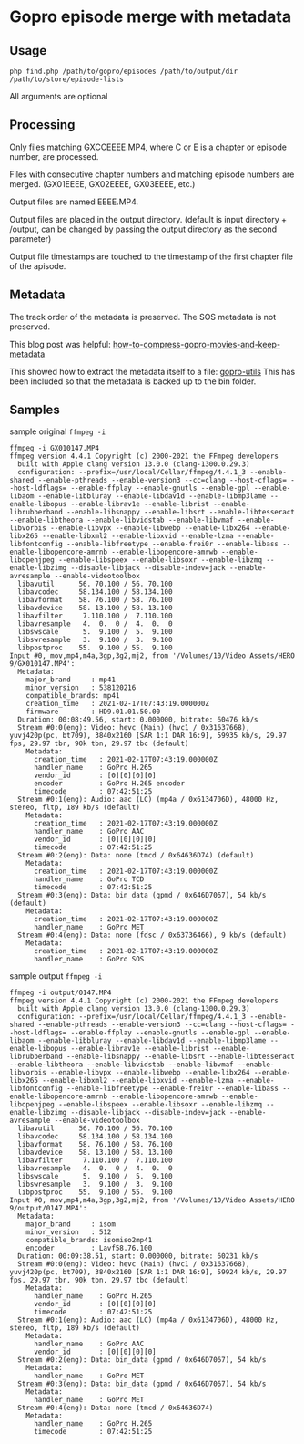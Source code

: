 # Gopro episode merge with metadata

## Usage
```shell
php find.php /path/to/gopro/episodes /path/to/output/dir /path/to/store/episode-lists
```
All arguments are optional

## Processing

Only files matching GXCCEEEE.MP4, where C or E is a chapter or episode number, are processed.

Files with consecutive chapter numbers and matching episode numbers are merged. (GX01EEEE, GX02EEEE, GX03EEEE, etc.)

Output files are named EEEE.MP4.

Output files are placed in the output directory. (default is input directory + /output, can be changed by passing the output directory as the second parameter)

Output file timestamps are touched to the timestamp of the first chapter file of the apisode.

## Metadata

The track order of the metadata is preserved.
The SOS metadata is not preserved.

This blog post was helpful: [how-to-compress-gopro-movies-and-keep-metadata](https://coderunner.io/how-to-compress-gopro-movies-and-keep-metadata/)

This showed how to extract the metadata itself to a file: [gopro-utils](https://github.com/stilldavid/gopro-utils)
This has been included so that the metadata is backed up to the bin folder.

## Samples

sample original `ffmpeg -i`

```shell
ffmpeg -i GX010147.MP4 
ffmpeg version 4.4.1 Copyright (c) 2000-2021 the FFmpeg developers
  built with Apple clang version 13.0.0 (clang-1300.0.29.3)
  configuration: --prefix=/usr/local/Cellar/ffmpeg/4.4.1_3 --enable-shared --enable-pthreads --enable-version3 --cc=clang --host-cflags= --host-ldflags= --enable-ffplay --enable-gnutls --enable-gpl --enable-libaom --enable-libbluray --enable-libdav1d --enable-libmp3lame --enable-libopus --enable-librav1e --enable-librist --enable-librubberband --enable-libsnappy --enable-libsrt --enable-libtesseract --enable-libtheora --enable-libvidstab --enable-libvmaf --enable-libvorbis --enable-libvpx --enable-libwebp --enable-libx264 --enable-libx265 --enable-libxml2 --enable-libxvid --enable-lzma --enable-libfontconfig --enable-libfreetype --enable-frei0r --enable-libass --enable-libopencore-amrnb --enable-libopencore-amrwb --enable-libopenjpeg --enable-libspeex --enable-libsoxr --enable-libzmq --enable-libzimg --disable-libjack --disable-indev=jack --enable-avresample --enable-videotoolbox
  libavutil      56. 70.100 / 56. 70.100
  libavcodec     58.134.100 / 58.134.100
  libavformat    58. 76.100 / 58. 76.100
  libavdevice    58. 13.100 / 58. 13.100
  libavfilter     7.110.100 /  7.110.100
  libavresample   4.  0.  0 /  4.  0.  0
  libswscale      5.  9.100 /  5.  9.100
  libswresample   3.  9.100 /  3.  9.100
  libpostproc    55.  9.100 / 55.  9.100
Input #0, mov,mp4,m4a,3gp,3g2,mj2, from '/Volumes/10/Video Assets/HERO 9/GX010147.MP4':
  Metadata:
    major_brand     : mp41
    minor_version   : 538120216
    compatible_brands: mp41
    creation_time   : 2021-02-17T07:43:19.000000Z
    firmware        : HD9.01.01.50.00
  Duration: 00:08:49.56, start: 0.000000, bitrate: 60476 kb/s
  Stream #0:0(eng): Video: hevc (Main) (hvc1 / 0x31637668), yuvj420p(pc, bt709), 3840x2160 [SAR 1:1 DAR 16:9], 59935 kb/s, 29.97 fps, 29.97 tbr, 90k tbn, 29.97 tbc (default)
    Metadata:
      creation_time   : 2021-02-17T07:43:19.000000Z
      handler_name    : GoPro H.265
      vendor_id       : [0][0][0][0]
      encoder         : GoPro H.265 encoder
      timecode        : 07:42:51:25
  Stream #0:1(eng): Audio: aac (LC) (mp4a / 0x6134706D), 48000 Hz, stereo, fltp, 189 kb/s (default)
    Metadata:
      creation_time   : 2021-02-17T07:43:19.000000Z
      handler_name    : GoPro AAC  
      vendor_id       : [0][0][0][0]
      timecode        : 07:42:51:25
  Stream #0:2(eng): Data: none (tmcd / 0x64636D74) (default)
    Metadata:
      creation_time   : 2021-02-17T07:43:19.000000Z
      handler_name    : GoPro TCD  
      timecode        : 07:42:51:25
  Stream #0:3(eng): Data: bin_data (gpmd / 0x646D7067), 54 kb/s (default)
    Metadata:
      creation_time   : 2021-02-17T07:43:19.000000Z
      handler_name    : GoPro MET  
  Stream #0:4(eng): Data: none (fdsc / 0x63736466), 9 kb/s (default)
    Metadata:
      creation_time   : 2021-02-17T07:43:19.000000Z
      handler_name    : GoPro SOS  
```

sample output `ffmpeg -i`

```shell
ffmpeg -i output/0147.MP4 
ffmpeg version 4.4.1 Copyright (c) 2000-2021 the FFmpeg developers
  built with Apple clang version 13.0.0 (clang-1300.0.29.3)
  configuration: --prefix=/usr/local/Cellar/ffmpeg/4.4.1_3 --enable-shared --enable-pthreads --enable-version3 --cc=clang --host-cflags= --host-ldflags= --enable-ffplay --enable-gnutls --enable-gpl --enable-libaom --enable-libbluray --enable-libdav1d --enable-libmp3lame --enable-libopus --enable-librav1e --enable-librist --enable-librubberband --enable-libsnappy --enable-libsrt --enable-libtesseract --enable-libtheora --enable-libvidstab --enable-libvmaf --enable-libvorbis --enable-libvpx --enable-libwebp --enable-libx264 --enable-libx265 --enable-libxml2 --enable-libxvid --enable-lzma --enable-libfontconfig --enable-libfreetype --enable-frei0r --enable-libass --enable-libopencore-amrnb --enable-libopencore-amrwb --enable-libopenjpeg --enable-libspeex --enable-libsoxr --enable-libzmq --enable-libzimg --disable-libjack --disable-indev=jack --enable-avresample --enable-videotoolbox
  libavutil      56. 70.100 / 56. 70.100
  libavcodec     58.134.100 / 58.134.100
  libavformat    58. 76.100 / 58. 76.100
  libavdevice    58. 13.100 / 58. 13.100
  libavfilter     7.110.100 /  7.110.100
  libavresample   4.  0.  0 /  4.  0.  0
  libswscale      5.  9.100 /  5.  9.100
  libswresample   3.  9.100 /  3.  9.100
  libpostproc    55.  9.100 / 55.  9.100
Input #0, mov,mp4,m4a,3gp,3g2,mj2, from '/Volumes/10/Video Assets/HERO 9/output/0147.MP4':
  Metadata:
    major_brand     : isom
    minor_version   : 512
    compatible_brands: isomiso2mp41
    encoder         : Lavf58.76.100
  Duration: 00:09:38.51, start: 0.000000, bitrate: 60231 kb/s
  Stream #0:0(eng): Video: hevc (Main) (hvc1 / 0x31637668), yuvj420p(pc, bt709), 3840x2160 [SAR 1:1 DAR 16:9], 59924 kb/s, 29.97 fps, 29.97 tbr, 90k tbn, 29.97 tbc (default)
    Metadata:
      handler_name    : GoPro H.265
      vendor_id       : [0][0][0][0]
      timecode        : 07:42:51:25
  Stream #0:1(eng): Audio: aac (LC) (mp4a / 0x6134706D), 48000 Hz, stereo, fltp, 189 kb/s (default)
    Metadata:
      handler_name    : GoPro AAC  
      vendor_id       : [0][0][0][0]
  Stream #0:2(eng): Data: bin_data (gpmd / 0x646D7067), 54 kb/s
    Metadata:
      handler_name    : GoPro MET  
  Stream #0:3(eng): Data: bin_data (gpmd / 0x646D7067), 54 kb/s
    Metadata:
      handler_name    : GoPro MET  
  Stream #0:4(eng): Data: none (tmcd / 0x64636D74)
    Metadata:
      handler_name    : GoPro H.265
      timecode        : 07:42:51:25
```